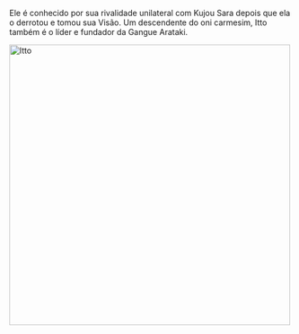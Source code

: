 <!DOCTYPE html>
<html lang="en">
<head>
    <meta charset="UTF-8">
    <meta http-equiv="X-UA-Compatible" content="IE=edge">
    <meta name="viewport" content="width=device-width, initial-scale=1.0">
    <title>Arataki Itto</title>
</head>
<body>
    <p>Ele é conhecido por sua rivalidade unilateral com Kujou Sara depois que ela o derrotou e tomou sua Visão. Um descendente do oni carmesim, Itto também é o líder e fundador da Gangue Arataki.</p>
    <img src="https://media.tenor.com/bcQ2Rts_VckAAAAS/itto-arataki-itto.gif" alt="Itto" width="500">
</body>
</html>
